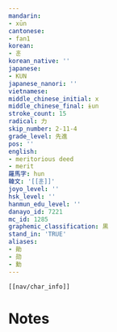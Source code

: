 ```yaml
---
mandarin:
- xūn
cantonese:
- fan1
korean:
- 훈
korean_native: ''
japanese:
- KUN
japanese_nanori: ''
vietnamese:
middle_chinese_initial: x
middle_chinese_final: ɨun
stroke_count: 15
radical: 力
skip_number: 2-11-4
grade_level: 先進
pos: ''
english:
- meritorious deed
- merit
羅馬字: hun
韓文: '[[훈]]'
joyo_level: ''
hsk_level: ''
hanmun_edu_level: ''
danayo_id: 7221
mc_id: 1285
graphemic_classification: 黒
stand_in: 'TRUE'
aliases:
- 勛
- 勋
- 勳
---
```

```meta-bind-embed
[[nav/char_info]]
```

# Notes

